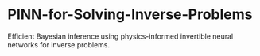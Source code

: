 # PINN-for-Solving-Inverse-Problems
Efficient Bayesian inference using physics-informed invertible neural networks for inverse problems.
